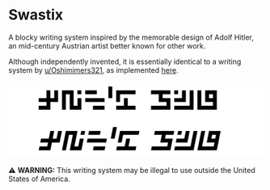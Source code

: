 # Swastix
A blocky writing system inspired by the memorable design of Adolf Hitler, an mid-century Austrian artist better known for other work.

Although independently invented, it is essentially identical to a writing system by [u/Oshimimers321](https://reddit.com/user/Oshimimers321), as implemented [here](https://scorupa.github.io/neography/).

![swastix_block_title](documentation/swastix_block_title.png)

⚠️ **WARNING:** This writing system may be illegal to use outside the United States of America.
